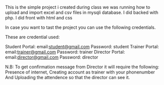 This is the simple project i created during class we was running how to upload and import excel and csv files in mysqli database.
I did backed with php.
I did front  with html and css

In case you want to tast the project you can use the following credentials.

These are credential used:

 Student Portal:
    email:student@gmail.com
    Password: student
 Trainer Portal:
    email:trainer@gmail.com
    Password: trainer
 Director Portal:
    email:director@gmail.com
    Password: director

N.B: To get confirmation message from Director it will require the following:
Presence of internet,
Creating account as trainer with your phonenumber
And Uploading the attendence so that the director can see it.

